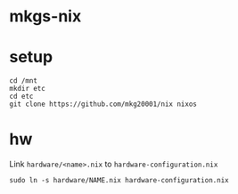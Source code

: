 # mkgs-nix

# setup

```
cd /mnt
mkdir etc
cd etc
git clone https://github.com/mkg20001/nix nixos
```

# hw

Link `hardware/<name>.nix` to `hardware-configuration.nix`

```
sudo ln -s hardware/NAME.nix hardware-configuration.nix
```
